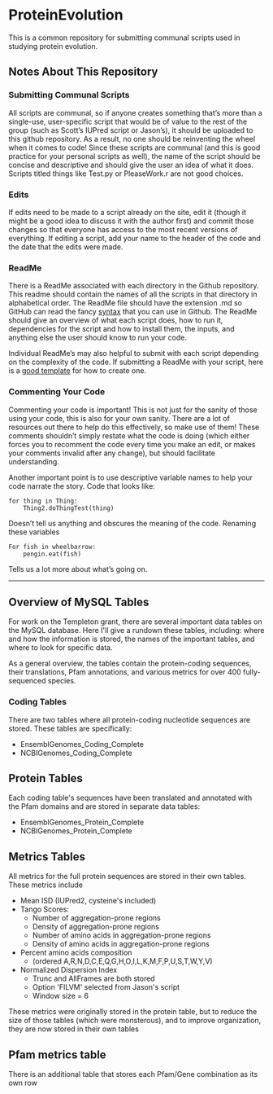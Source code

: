 # ProteinEvolution

This  is a common repository for submitting communal scripts used in studying protein evolution. 

## Notes About This Repository
### Submitting Communal Scripts
All scripts are communal, so if anyone creates something that’s more than a single-use, user-specific script that would be of value to the rest of the group (such as Scott’s IUPred script or Jason’s), it should be uploaded to this github repository. As a result, no one should be reinventing the wheel when it comes to code! Since these scripts are communal (and this is good practice for your personal scripts as well), the name of the script should be concise and descriptive and should give the user an idea of what it does. Scripts titled things like Test.py or PleaseWork.r are not good choices. 

### Edits
If edits need to be made to a script already on the site, edit it (though it might be a good idea to discuss it with the author first) and commit those changes so that everyone has access to the most recent versions of everything. If editing a script, add your name to the header of the code and the date that the edits were made.

### ReadMe
There is a ReadMe associated with each directory in the Github repository. This readme should contain the names of all the scripts in that directory in alphabetical order. The ReadMe file should have the extension .md so GitHub can read the fancy [syntax](https://help.github.com/articles/basic-writing-and-formatting-syntax/) that you can use in Github. The ReadMe should give an overview of what each script does, how to run it, dependencies for the script and how to install them, the inputs, and anything else the user should know to run your code. 

Individual ReadMe’s may also helpful to submit with each script depending on the complexity of the code. If submitting a ReadMe with your script, here is a [good template](https://gist.github.com/PurpleBooth/109311bb0361f32d87a2) for how to create one.

### Commenting Your Code
Commenting your code is important! This is not just for the sanity of those using your code, this is also for your own sanity. There are a lot of resources out there to help do this effectively, so make use of them! These comments shouldn’t simply restate what the code is doing (which either forces you to recomment the code every time you make an edit, or makes your comments invalid after any change), but should facilitate understanding. 

Another important point is to use descriptive variable names to help your code narrate the story. Code that looks like:

```
for thing in Thing:
	Thing2.doThingTest(thing)
```

Doesn’t tell us anything and obscures the meaning of the code. Renaming these variables

```
For fish in wheelbarrow:
	pengin.eat(fish)
```

Tells us a lot more about what’s going on.

-------
## Overview of MySQL Tables

For work on the Templeton grant, there are several important data tables on the MySQL database. Here I'll give a rundown these tables, including: where and how the information is stored, the names of the important tables, and where to look for specific data.

As a general overview, the tables contain the protein-coding sequences, their translations, Pfam annotations, and various metrics for over 400 fully-sequenced species. 

### Coding Tables 

There are two tables where all protein-coding nucleotide sequences are stored. These tables are specifically:

* EnsemblGenomes_Coding_Complete
* NCBIGenomes_Coding_Complete

## Protein Tables

Each coding table's sequences have been translated and annotated with the Pfam domains and are stored in separate data tables:

* EnsemblGenomes_Protein_Complete
* NCBIGenomes_Protein_Complete

## Metrics Tables

All metrics for the full protein sequences are stored in their own tables. These metrics include

* Mean ISD (IUPred2, cysteine's included)
* Tango Scores:
  * Number of aggregation-prone regions
  * Density of aggregation-prone regions
  * Number of amino acids in aggregation-prone regions
  * Density of amino acids in aggregation-prone regions
* Percent amino acids composition
  * (ordered A,R,N,D,C,E,Q,G,H,O,I,L,K,M,F,P,U,S,T,W,Y,V)
* Normalized Dispersion Index
  * Trunc and AllFrames are both stored
  * Option 'FILVM' selected from Jason's script
  * Window size = 6
  
These metrics were originally stored in the protein table, but to reduce the size of those tables (which were monsterous), and to improve organization, they are now stored in their own tables

## Pfam metrics table

There is an additional table that stores each Pfam/Gene combination as its own row
